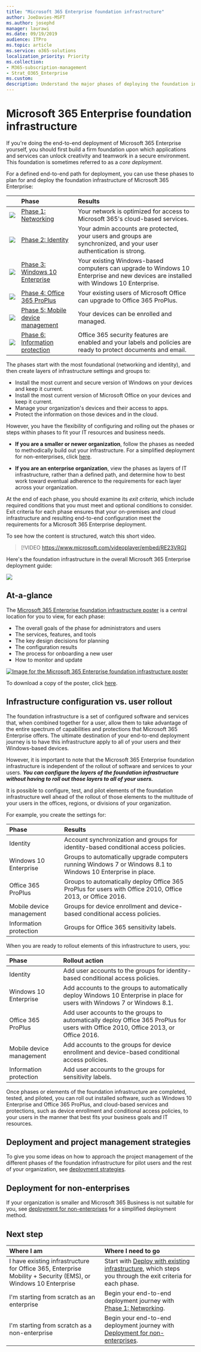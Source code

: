 ```yaml
---
title: "Microsoft 365 Enterprise foundation infrastructure"
author: JoeDavies-MSFT
ms.author: josephd
manager: laurawi
ms.date: 09/19/2019
audience: ITPro
ms.topic: article
ms.service: o365-solutions
localization_priority: Priority
ms.collection: 
- M365-subscription-management
- Strat_O365_Enterprise
ms.custom:
description: Understand the major phases of deploying the foundation infrastructure for Microsoft 365 Enterprise in your organization, also known as the core deployment.
---
```


# Microsoft 365 Enterprise foundation infrastructure

If you're doing the end-to-end deployment of Microsoft 365 Enterprise yourself, you should first build a firm foundation upon which applications and services can unlock creativity and teamwork in a secure environment. This foundation is sometimes referred to as a *core deployment*.

For a defined end-to-end path for deployment, you can use these phases to plan for and deploy the foundation infrastructure of Microsoft 365 Enterprise:

| | Phase | Results |
|:-------|:-----|:-----|
|![](./media/deploy-foundation-infrastructure/networking_icon-small.png)|[Phase 1: Networking](networking-infrastructure.md)| Your network is optimized for access to Microsoft 365's cloud-based services. |
|![](./media/deploy-foundation-infrastructure/identity_icon-small.png)|[Phase 2: Identity](identity-infrastructure.md)| Your admin accounts are protected, your users and groups are synchronized, and your user authentication is strong. |
|![](./media/deploy-foundation-infrastructure/win10enterprise_icon-small.png)|[Phase 3: Windows 10 Enterprise](windows10-infrastructure.md)| Your existing Windows-based computers can upgrade to Windows 10 Enterprise and new devices are installed with Windows 10 Enterprise. |
|![](./media/deploy-foundation-infrastructure/O365proplus_icon-small.png)|[Phase 4: Office 365 ProPlus](office365proplus-infrastructure.md)| Your existing users of Microsoft Office can upgrade to Office 365 ProPlus. |
|![](./media/deploy-foundation-infrastructure/mobiledevicemgmt_icon-small.png)|[Phase 5: Mobile device management](mobility-infrastructure.md)| Your devices can be enrolled and managed. |
|![](./media/deploy-foundation-infrastructure/infoprotection_icon-small.png)|[Phase 6: Information protection](infoprotect-infrastructure.md)| Office 365 security features are enabled and your labels and policies are ready to protect documents and email. |

The phases start with the most foundational (networking and identity), and then create layers of infrastructure settings and groups to:

- Install the most current and secure version of Windows on your devices and keep it current.
- Install the most current version of Microsoft Office on your devices and keep it current.
- Manage your organization's devices and their access to apps.
- Protect the information on those devices and in the cloud.

However, you have the flexibility of configuring and rolling out the phases or steps within phases to fit your IT resources and business needs.

- **If you are a smaller or newer organization**, follow the phases as needed to methodically build out your infrastructure. For a simplified deployment for non-enterprises, click [here](deploy-foundation-infrastructure-non-enterprises.md).

-  **If you are an enterprise organization**, view the phases as layers of IT infrastructure, rather than a defined path, and determine how to best work toward eventual adherence to the requirements for each layer across your organization.

At the end of each phase, you should examine its *exit criteria*, which include required conditions that you must meet and optional conditions to consider. Exit criteria for each phase ensures that your on-premises and cloud infrastructure and resulting end-to-end configuration meet the requirements for a Microsoft 365 Enterprise deployment.

To see how the content is structured, watch this short video.

> [!VIDEO https://www.microsoft.com/videoplayer/embed/RE23VRG]

Here's the foundation infrastructure in the overall Microsoft 365 Enterprise deployment guide:

![](./media/deploy-foundation-infrastructure/m365-deploy-content-arch-foundation.png)

## At-a-glance

The [Microsoft 365 Enterprise foundation infrastructure poster](media/deploy-foundation-infrastructure/Microsoft365EnterpriseFoundInfra.pdf) is a central location for you to view, for each phase:

- The overall goals of the phase for administrators and users
- The services, features, and tools
- The key design decisions for planning
- The configuration results
- The process for onboarding a new user
- How to monitor and update

[![Image for the Microsoft 365 Enterprise foundation infrastructure poster](./media/deploy-foundation-infrastructure/Microsoft365EnterpriseFoundInfra.png)](media/deploy-foundation-infrastructure/Microsoft365EnterpriseFoundInfra.pdf)

To download a copy of the poster, click [here](https://github.com/MicrosoftDocs/microsoft-365-docs/raw/public/microsoft-365/enterprise/media/deploy-foundation-infrastructure/Microsoft365EnterpriseFoundInfra.pdf).


## Infrastructure configuration vs. user rollout

The foundation infrastructure is a set of configured software and services that, when combined together for a user, allow them to take advantage of the entire spectrum of capabilities and protections that Microsoft 365 Enterprise offers. The ultimate destination of your end-to-end deployment journey is to have this infrastructure apply to all of your users and their Windows-based devices. 

However, it is important to note that the Microsoft 365 Enterprise foundation infrastructure is independent of the rollout of software and services to your users. ***You can configure the layers of the foundation infrastructure without having to roll out those layers to all of your users.***

It is possible to configure, test, and pilot elements of the foundation infrastructure well ahead of the rollout of those elements to the multitude of your users in the offices, regions, or divisions of your organization.

For example, you create the settings for:

| Phase | Results |
|:-------|:-----|
| Identity | Account synchronization and groups for identity-based conditional access policies. |
| Windows 10 Enterprise | Groups to automatically upgrade computers running Windows 7 or Windows 8.1 to Windows 10 Enterprise in place. |
| Office 365 ProPlus | Groups to automatically deploy Office 365 ProPlus for users with Office 2010, Office 2013, or Office 2016. |
| Mobile device management | Groups for device enrollment and device-based conditional access policies. |
| Information protection | Groups for Office 365 sensitivity labels. |

When you are ready to rollout elements of this infrastructure to users, you:

| Phase | Rollout action |
|:-------|:-----|
| Identity | Add user accounts to the groups for identity-based conditional access policies. |
| Windows 10 Enterprise | Add accounts to the groups to automatically deploy Windows 10 Enterprise in place for users with Windows 7 or Windows 8.1. |
| Office 365 ProPlus | Add user accounts to the groups to automatically deploy Office 365 ProPlus for users with Office 2010, Office 2013, or Office 2016. |
| Mobile device management | Add accounts to the groups for device enrollment and device-based conditional access policies. |
| Information protection | Add user accounts to the groups for sensitivity labels. |

Once phases or elements of the foundation infrastructure are completed, tested, and piloted, you can roll out installed software, such as Windows 10 Enterprise and Office 365 ProPlus, and cloud-based services and protections, such as device enrollment and conditional access policies, to your users in the manner that best fits your business goals and IT resources.

## Deployment and project management strategies

To give you some ideas on how to approach the project management of the different phases of the foundation infrastructure for pilot users and the rest of your organization, see [deployment strategies](deployment-strategies-microsoft-365-enterprise.md).

## Deployment for non-enterprises

If your organization is smaller and Microsoft 365 Business is not suitable for you, see [deployment for non-enterprises](deploy-foundation-infrastructure-non-enterprises.md) for a simplified deployment method.


## Next step

| Where I am | Where I need to go |
|:-------|:-----|
| I have existing infrastructure for Office 365, Enterprise Mobility + Security (EMS), or Windows 10 Enterprise | Start with [Deploy with existing infrastructure](deploy-with-existing-infrastructure.md), which steps you through the exit criteria for each phase. |
| I'm starting from scratch as an enterprise | Begin your end-to-end deployment journey with [Phase 1: Networking](networking-infrastructure.md). |
| I'm starting from scratch as a non-enterprise | Begin your end-to-end deployment journey with [Deployment for non-enterprises](deploy-foundation-infrastructure-non-enterprises.md). |
